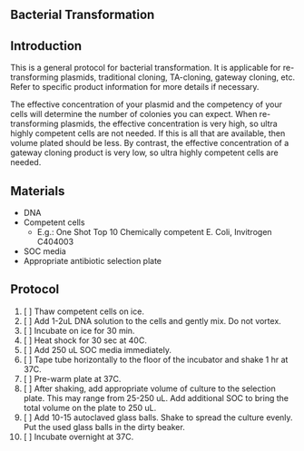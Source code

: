 ##  Bacterial Transformation

## Introduction

This is a general protocol for bacterial transformation.  It is applicable for re-transforming plasmids, traditional cloning, TA-cloning, gateway cloning, etc.  Refer to specific product information for more details if necessary.

The effective concentration of your plasmid and the competency of your cells will determine the number of colonies you can expect.  When re-transforming plasmids, the effective concentration is very high, so ultra highly competent cells are not needed.  If this is all that are available, then volume plated should be less.  By contrast, the effective concentration of a gateway cloning product is very low, so ultra highly competent cells are needed.

## Materials
* DNA
* Competent cells 
  * E.g.:  One Shot Top 10 Chemically competent E. Coli, Invitrogen C404003
* SOC media
* Appropriate antibiotic selection plate

## Protocol

1.  [ ] Thaw competent cells on ice.
2.  [ ] Add 1-2uL DNA solution to the cells and gently mix.  Do not vortex.
3.  [ ] Incubate on ice for 30 min.
4.  [ ] Heat shock for 30 sec at 40C.
5.  [ ] Add 250 uL SOC media immediately.
6.  [ ] Tape tube horizontally to the floor of the incubator and shake 1 hr at 37C.
7.  [ ] Pre-warm plate at 37C.
8.  [ ] After shaking, add appropriate volume of culture to the selection plate.  This may range from 25-250 uL.  Add additional SOC to bring the total volume on the plate to 250 uL.
9.  [ ] Add 10-15 autoclaved glass balls.  Shake to spread the culture evenly.  Put the used glass balls in the dirty beaker.
10. [ ] Incubate overnight at 37C.








